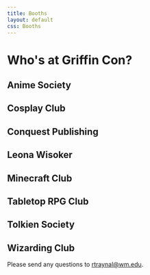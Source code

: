 ```yaml
---
title: Booths
layout: default
css: Booths
---
```

# Who's at Griffin Con?
## Anime Society

## Cosplay Club
## Conquest Publishing
## Leona Wisoker
## Minecraft Club
## Tabletop RPG Club
## Tolkien Society
## Wizarding Club

Please send any questions to [rtraynal@wm.edu](rtraynal@wm.edu).

